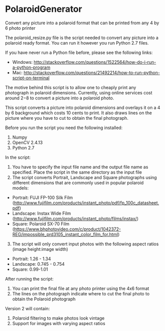 # PolaroidGenerator
Convert any picture into a polaroid format that can be printed from any 4 by 6 photo printer

The polaroid_resize.py file is the script needed to convert any picture into a polaroid ready format. You can run it however you run Python 2.7 files. 

If you have never run a Python file before, please see the following links:
- Windows: http://stackoverflow.com/questions/1522564/how-do-i-run-a-python-program
- Mac: http://stackoverflow.com/questions/21492214/how-to-run-python-script-on-terminal

The motive behind this script is to allow one to cheaply print any photograph in polaroid dimensions. Currently, using online services cost around $2-$8 to convert a picture into a polaroid photo. 

This script converts a picture into polaroid dimensions and overlays it on a 4 by 6 background which costs 10 cents to print. It also draws lines on the picture where you have to cut to obtain the final photograph.

Before you run the script you need the following installed:
1. Numpy
2. OpenCV 2.4.13
3. Python 2.7

In the script:
1. You have to specify the input file name and the output file name as specified. Place the script in the same directory as the input file
2. The script converts Portrait, Landscape and Square photographs using different dimensions that are commonly used in popular polaroid models:
  - Portrait: FUJI FP-100 Silk Film (http://www.fujifilm.com/products/instant_photo/pdf/fp_100c_datasheet.pdf)
  - Landscape: Instax Wide Film (http://www.fujifilm.com/products/instant_photo/films/instax/)
  - Square: Polaroid SX-70 Film (https://www.bhphotovideo.com/c/product/1042372-REG/impossible_prd3105_instant_color_film_for.html)
3. The script will only convert input photos with the following aspect ratios (image height:image width)
  - Portrait: 1.26 - 1.34
  - Landscape: 0.745 - 0.754
  - Square: 0.99-1.01

After running the script:
1. You can print the final file at any photo printer using the 4x6 format
2. The lines on the photograph indicate where to cut the final photo to obtain the Polaroid photograph

Version 2 will contain:
1. Polaroid filtering to make photos look vintage
2. Support for images with varying aspect ratios
